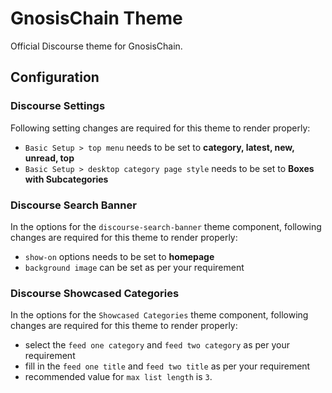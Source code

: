 # GnosisChain Theme

Official Discourse theme for GnosisChain.

## Configuration

### Discourse Settings

Following setting changes are required for this theme to render properly:

- `Basic Setup > top menu` needs to be set to **category, latest, new, unread, top**
- `Basic Setup > desktop category page style` needs to be set to **Boxes with Subcategories**

### Discourse Search Banner

In the options for the `discourse-search-banner` theme component, following changes are required for this theme to render properly:

- `show-on` options needs to be set to **homepage**
- `background image` can be set as per your requirement

### Discourse Showcased Categories

In the options for the `Showcased Categories` theme component, following changes are required for this theme to render properly:

- select the `feed one category` and `feed two category` as per your requirement
- fill in the `feed one title` and `feed two title` as per your requirement
- recommended value for `max list length` is `3`.

